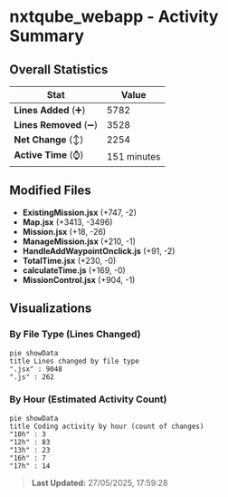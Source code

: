 # nxtqube_webapp - Activity Summary 

## Overall Statistics

| Stat                   | Value                                                             |
| ---------------------- | ----------------------------------------------------------------- |
| **Lines Added** (➕)   | 5782                                          |
| **Lines Removed** (➖) | 3528                                        |
| **Net Change** (↕)    | 2254                |
| **Active Time** (⌚)   | 151 minutes |


## Modified Files
- **ExistingMission.jsx** (+747, -2)
- **Map.jsx** (+3413, -3496)
- **Mission.jsx** (+18, -26)
- **ManageMission.jsx** (+210, -1)
- **HandleAddWaypointOnclick.js** (+91, -2)
- **TotalTime.jsx** (+230, -0)
- **calculateTime.js** (+169, -0)
- **MissionControl.jsx** (+904, -1)

## Visualizations

### By File Type (Lines Changed)

```mermaid
pie showData
title Lines changed by file type
".jsx" : 9048
".js" : 262
```

### By Hour (Estimated Activity Count)

```mermaid
pie showData
title Coding activity by hour (count of changes)
"10h" : 3
"12h" : 83
"13h" : 23
"16h" : 7
"17h" : 14
```


> **Last Updated:** 27/05/2025, 17:59:28